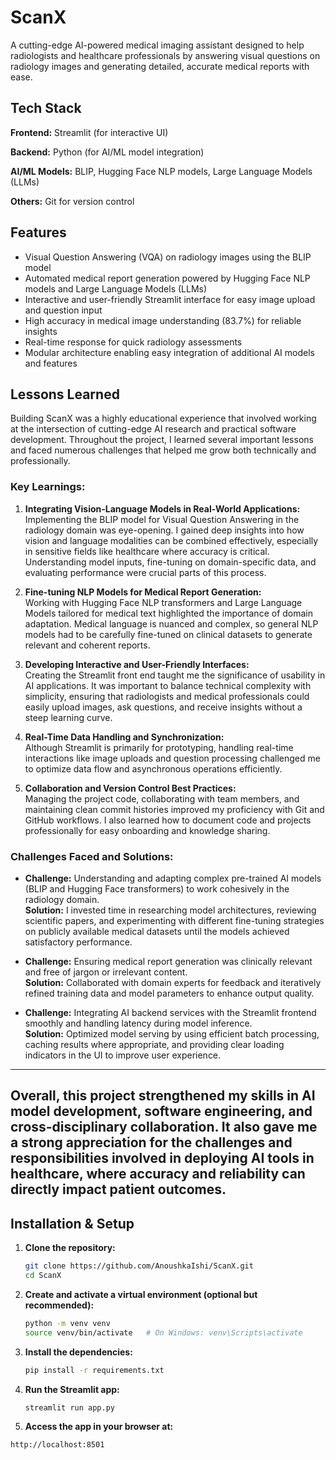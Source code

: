# ScanX

A cutting-edge AI-powered medical imaging assistant designed to help radiologists and healthcare professionals by answering visual questions on radiology images and generating detailed, accurate medical reports with ease.


## Tech Stack

**Frontend:**  Streamlit (for interactive UI)

**Backend:**  Python (for AI/ML model integration)

**AI/ML Models:** BLIP, Hugging Face NLP models, Large Language Models (LLMs)

**Others:**  Git for version control


## Features

- Visual Question Answering (VQA) on radiology images using the BLIP model  
- Automated medical report generation powered by Hugging Face NLP models and Large Language Models (LLMs)  
- Interactive and user-friendly Streamlit interface for easy image upload and question input  
- High accuracy in medical image understanding (83.7%) for reliable insights  
- Real-time response for quick radiology assessments  
- Modular architecture enabling easy integration of additional AI models and features  


## Lessons Learned

Building ScanX was a highly educational experience that involved working at the intersection of cutting-edge AI research and practical software development. Throughout the project, I learned several important lessons and faced numerous challenges that helped me grow both technically and professionally.

### Key Learnings:

1. **Integrating Vision-Language Models in Real-World Applications:**  
   Implementing the BLIP model for Visual Question Answering in the radiology domain was eye-opening. I gained deep insights into how vision and language modalities can be combined effectively, especially in sensitive fields like healthcare where accuracy is critical. Understanding model inputs, fine-tuning on domain-specific data, and evaluating performance were crucial parts of this process.

2. **Fine-tuning NLP Models for Medical Report Generation:**  
   Working with Hugging Face NLP transformers and Large Language Models tailored for medical text highlighted the importance of domain adaptation. Medical language is nuanced and complex, so general NLP models had to be carefully fine-tuned on clinical datasets to generate relevant and coherent reports.

3. **Developing Interactive and User-Friendly Interfaces:**  
   Creating the Streamlit front end taught me the significance of usability in AI applications. It was important to balance technical complexity with simplicity, ensuring that radiologists and medical professionals could easily upload images, ask questions, and receive insights without a steep learning curve.

4. **Real-Time Data Handling and Synchronization:**  
   Although Streamlit is primarily for prototyping, handling real-time interactions like image uploads and question processing challenged me to optimize data flow and asynchronous operations efficiently.

5. **Collaboration and Version Control Best Practices:**  
   Managing the project code, collaborating with team members, and maintaining clean commit histories improved my proficiency with Git and GitHub workflows. I also learned how to document code and projects professionally for easy onboarding and knowledge sharing.

### Challenges Faced and Solutions:

- **Challenge:** Understanding and adapting complex pre-trained AI models (BLIP and Hugging Face transformers) to work cohesively in the radiology domain.  
  **Solution:** I invested time in researching model architectures, reviewing scientific papers, and experimenting with different fine-tuning strategies on publicly available medical datasets until the models achieved satisfactory performance.

- **Challenge:** Ensuring medical report generation was clinically relevant and free of jargon or irrelevant content.  
  **Solution:** Collaborated with domain experts for feedback and iteratively refined training data and model parameters to enhance output quality.

- **Challenge:** Integrating AI backend services with the Streamlit frontend smoothly and handling latency during model inference.  
  **Solution:** Optimized model serving by using efficient batch processing, caching results where appropriate, and providing clear loading indicators in the UI to improve user experience.

---

Overall, this project strengthened my skills in AI model development, software engineering, and cross-disciplinary collaboration. It also gave me a strong appreciation for the challenges and responsibilities involved in deploying AI tools in healthcare, where accuracy and reliability can directly impact patient outcomes.
---
## Installation & Setup

1. **Clone the repository:**

   ```bash
   git clone https://github.com/AnoushkaIshi/ScanX.git
   cd ScanX
2. **Create and activate a virtual environment (optional but recommended):**
   ```bash
   python -m venv venv
   source venv/bin/activate   # On Windows: venv\Scripts\activate

3. **Install the dependencies:**
    ```bash
    pip install -r requirements.txt

4. **Run the Streamlit app:**
   ```bash
   streamlit run app.py

5. **Access the app in your browser at:**
  ```bash
http://localhost:8501
